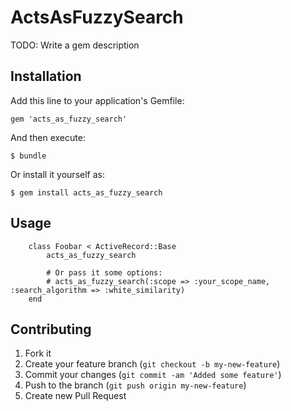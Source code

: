 # ActsAsFuzzySearch

TODO: Write a gem description

## Installation

Add this line to your application's Gemfile:

    gem 'acts_as_fuzzy_search'

And then execute:

    $ bundle

Or install it yourself as:

    $ gem install acts_as_fuzzy_search

## Usage

		class Foobar < ActiveRecord::Base
			acts_as_fuzzy_search
			
			# Or pass it some options:
			# acts_as_fuzzy_search(:scope => :your_scope_name, :search_algorithm => :white_similarity)
		end

## Contributing

1. Fork it
2. Create your feature branch (`git checkout -b my-new-feature`)
3. Commit your changes (`git commit -am 'Added some feature'`)
4. Push to the branch (`git push origin my-new-feature`)
5. Create new Pull Request
